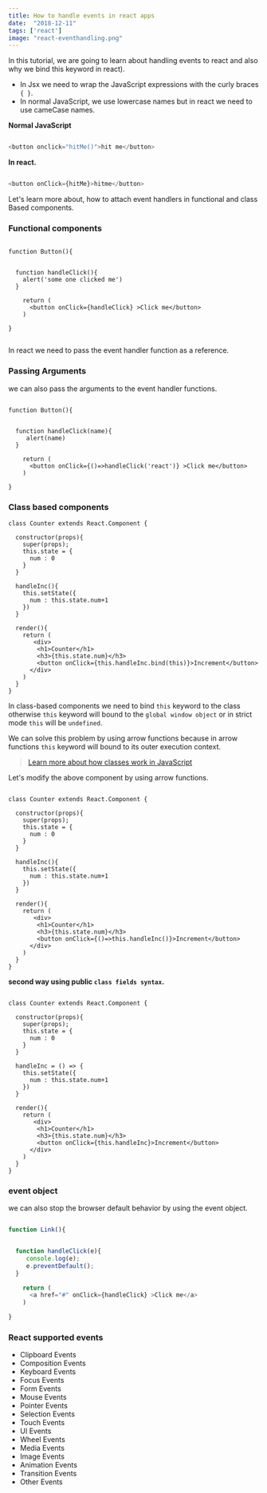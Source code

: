 ```yaml
---
title: How to handle events in react apps
date:  "2018-12-11"
tags: ['react']
image: "react-eventhandling.png"
---
```



In this tutorial, we are going to learn about handling events to react and also why we bind this keyword in react).


- In Jsx we need to wrap the JavaScript expressions with the curly braces `{ }`.
- In normal JavaScript, we use lowercase names but in react we need to use cameCase names.


**Normal JavaScript**

```js

<button onclick="hitMe()">hit me</button>

```

**In react.**

```js

<button onClick={hitMe}>hitme</button>

```

Let's learn more about, how to attach event handlers in functional and class Based components.


### Functional components


```js{4-6,9}

function Button(){


  function handleClick(){
    alert('some one clicked me')
  }

    return (
      <button onClick={handleClick} >Click me</button>
    )

}


```

In react we need to pass the event handler function as a reference.

### Passing Arguments

we can also pass the arguments to the event handler functions.

```js{9}

function Button(){


  function handleClick(name){
     alert(name)
  }

    return (
      <button onClick={()=>handleClick('react')} >Click me</button>
    )

}

```


### Class based components


```js{10-14,21}
class Counter extends React.Component {

  constructor(props){
    super(props);
    this.state = {
      num : 0
    }
  }

  handleInc(){
    this.setState({
      num : this.state.num+1
    })
  }

  render(){
    return (
       <div>
        <h1>Counter</h1>
        <h3>{this.state.num}</h3>
        <button onClick={this.handleInc.bind(this)}>Increment</button>
      </div>
    )
  }
}
```


In class-based components we need to bind `this` keyword to the class otherwise `this` keyword will bound to the `global window object` or in strict mode `this` will be `undefined`.


We can solve this problem by using arrow functions because in arrow functions `this` keyword will bound to its outer execution context.


>[Learn more about how classes work in JavaScript](https://jshype.com/howclassesworkinjavascript/)

Let's modify the above component by using arrow functions.

```js{10-14,21}

class Counter extends React.Component {

  constructor(props){
    super(props);
    this.state = {
      num : 0
    }
  }

  handleInc(){
    this.setState({
      num : this.state.num+1
    })
  }

  render(){
    return (
       <div>
        <h1>Counter</h1>
        <h3>{this.state.num}</h3>
        <button onClick={()=>this.handleInc()}>Increment</button>
      </div>
    )
  }
}
```


**second way using public `class fields syntax`.**

```js{10-14,21}

class Counter extends React.Component {

  constructor(props){
    super(props);
    this.state = {
      num : 0
    }
  }

  handleInc = () => {
    this.setState({
      num : this.state.num+1
    })
  }

  render(){
    return (
       <div>
        <h1>Counter</h1>
        <h3>{this.state.num}</h3>
        <button onClick={this.handleInc}>Increment</button>
      </div>
    )
  }
}
```



### event object

we can also stop the browser default behavior by using the event object.

```js

function Link(){


  function handleClick(e){
     console.log(e);
     e.preventDefault();
  }

    return (
      <a href="#" onClick={handleClick} >Click me</a>
    )

}

```


### React supported events

- Clipboard Events
- Composition Events
- Keyboard Events
- Focus Events
- Form Events
- Mouse Events
- Pointer Events
- Selection Events
- Touch Events
- UI Events
- Wheel Events
- Media Events
- Image Events
- Animation Events
- Transition Events
- Other Events


